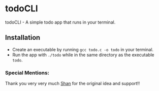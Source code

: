 # todoCLI
todoCLI - A simple todo app that runs in your terminal.

## Installation
  - Create an executable by running `gcc todo.c -o todo` in your terminal.
  - Run the app with `./todo` while in the same directory as the executable `todo`.

### Special Mentions:
Thank you very very much [Shan](https://github.com/xyzshantaram) for the original idea and support!!
